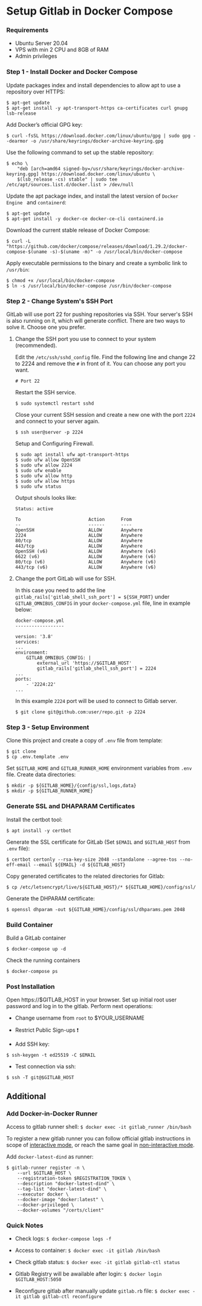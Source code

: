 # Setup Gitlab in Docker Compose

### Requirements

* Ubuntu Server 20.04
* VPS with min 2 CPU and 8GB of RAM
* Admin privileges

### Step 1 - Install Docker and Docker Compose

Update packages index and install dependencies to allow apt to use a repository over HTTPS:
```
$ apt-get update
$ apt-get install -y apt-transport-https ca-certificates curl gnupg lsb-release
```

Add Docker’s official GPG key:
```
$ curl -fsSL https://download.docker.com/linux/ubuntu/gpg | sudo gpg --dearmor -o /usr/share/keyrings/docker-archive-keyring.gpg
```

Use the following command to set up the stable repository:
```
$ echo \
    "deb [arch=amd64 signed-by=/usr/share/keyrings/docker-archive-keyring.gpg] https://download.docker.com/linux/ubuntu \
    $(lsb_release -cs) stable" | sudo tee /etc/apt/sources.list.d/docker.list > /dev/null
```

Update the apt package index, and install the latest version of `Docker Engine ` and `containerd`:
```
$ apt-get update
$ apt-get install -y docker-ce docker-ce-cli containerd.io
```

Download the current stable release of Docker Compose:
```
$ curl -L "https://github.com/docker/compose/releases/download/1.29.2/docker-compose-$(uname -s)-$(uname -m)" -o /usr/local/bin/docker-compose
```

Apply executable permissions to the binary and create a symbolic link to `/usr/bin`:
```
$ chmod +x /usr/local/bin/docker-compose
$ ln -s /usr/local/bin/docker-compose /usr/bin/docker-compose
```

### Step 2 - Change System's SSH Port

GitLab will use port 22 for pushing repositories via SSH. Your server's SSH is also running on it, which will generate conflict. There are two ways to solve it. Choose one you prefer.

1. Change the SSH port you use to connect to your system (recommended).

    Edit the `/etc/ssh/sshd_config` file. Find the following line and change 22 to 2224 and remove the `#` in front of it. You can choose any port you want.

    ```
    # Port 22
    ```

    Restart the SSH service.
    ```
    $ sudo systemctl restart sshd
    ```
    
    Close your current SSH session and create a new one with the port `2224` and connect to your server again.
    ```
    $ ssh user@server -p 2224
    ```

    Setup and Configuring Firewall.
    ```
    $ sudo apt install ufw apt-transport-https
    $ sudo ufw allow OpenSSH
    $ sudo ufw allow 2224
    $ sudo ufw enable
    $ sudo ufw allow http
    $ sudo ufw allow https
    $ sudo ufw status
    ```

    Output shouls looks like:
    ```
    Status: active

    To                         Action      From
    --                         ------      ----
    OpenSSH                    ALLOW       Anywhere                  
    2224                       ALLOW       Anywhere                  
    80/tcp                     ALLOW       Anywhere                  
    443/tcp                    ALLOW       Anywhere                  
    OpenSSH (v6)               ALLOW       Anywhere (v6)             
    6622 (v6)                  ALLOW       Anywhere (v6)      
    80/tcp (v6)                ALLOW       Anywhere (v6)             
    443/tcp (v6)               ALLOW       Anywhere (v6)    
    ```

2. Change the port GitLab will use for SSH. 
  
    In this case you need to add the line `gitlab_rails['gitlab_shell_ssh_port'] = ${SSH_PORT}` under `GITLAB_OMNIBUS_CONFIG` in your `docker-compose.yml` file, line in example below:

    ```
    docker-compose.yml
    ------------------

    version: '3.8'
    services:
    ...
    environment:
        GITLAB_OMNIBUS_CONFIG: |
            external_url 'https://$GITLAB_HOST'
            gitlab_rails['gitlab_shell_ssh_port'] = 2224
    ...
    ports:
        - '2224:22'
    ...
    ```

    In this example `2224` port will be used to connect to Gitlab server.
    ```
    $ git clone git@github.com:user/repo.git -p 2224
    ```

### Step 3 - Setup Environment

Clone this project and create a copy of `.env` file from template:
```
$ git clone
$ cp .env.template .env
```
Set `$GITLAB_HOME` and `GITLAB_RUNNER_HOME` environment variables from `.env` file. Create data directories:

```
$ mkdir -p ${GITLAB_HOME}/{config/ssl,logs,data}
$ mkdir -p ${GITLAB_RUNNER_HOME}
```

### Generate SSL and DHAPARAM Certificates
Install the certbot tool:
```
$ apt install -y certbot
```

Generate the SSL certificate for GitLab (Set `$EMAIL` and `$GITLAB_HOST` from `.env` file):
```
$ certbot certonly --rsa-key-size 2048 --standalone --agree-tos --no-eff-email --email ${EMAIL} -d ${GITLAB_HOST}
```

Copy generated certificates to the related directories for Gitlab:
```
$ cp /etc/letsencrypt/live/${GITLAB_HOST}/* ${GITLAB_HOME}/config/ssl/
```

Generate the DHPARAM certificate:
```
$ openssl dhparam -out ${GITLAB_HOME}/config/ssl/dhparams.pem 2048
```

### Build Container

Build a GitLab container 
```
$ docker-compose up -d
```

Check the running containers
```
$ docker-compose ps
```

### Post Installation

Open https://$GITLAB_HOST in your browser. Set up initial root user password and log in to the gitlab.
Perform next operations:

* Change username from `root` to $YOUR_USERNAME

* Restrict Public Sign-ups ❗

* Add SSH key:
```
$ ssh-keygen -t ed25519 -C $EMAIL
```

* Test connection via ssh:
```
$ ssh -T git@$GITLAB_HOST
```

## Additional

### Add Docker-in-Docker Runner
Access to gitlab runner shell: 
`$ docker exec -it gitlab_runner /bin/bash`

To register a new gitlab runner you can follow official gitlab instructions in scope of [interactive mode](https://docs.gitlab.com/runner/register/#linux), or reach the same goal in [non-interactive mode](https://docs.gitlab.com/runner/register/#one-line-registration-command).

Add `docker-latest-dind` as runner:
```
$ gitlab-runner register -n \
    --url $GITLAB_HOST \
    --registration-token $REGISTRATION_TOKEN \
    --description "docker-latest-dind" \
    --tag-list "docker-latest-dind" \
    --executor docker \
    --docker-image "docker:latest" \
    --docker-privileged \
    --docker-volumes "/certs/client"
```

### Quick Notes

* Check logs:
`$ docker-compose logs -f`

* Access to container:
`$ docker exec -it gitlab /bin/bash`

* Check gitlab status:
`$ docker exec -it gitlab gitlab-ctl status`

* Gitlab Registry will be awailable after login:
`$ docker login $GITLAB_HOST:5050`

* Reconfigure gitlab after manually update `gitlab.rb` file:
`$ docker exec -it gitlab gitlab-ctl reconfigure`
